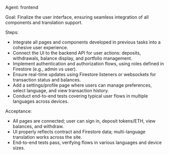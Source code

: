 Agent: frontend

Goal: Finalize the user interface, ensuring seamless integration of all components and translation support.

Steps:
- Integrate all pages and components developed in previous tasks into a cohesive user experience.
- Connect the UI to the backend API for user actions: deposits, withdrawals, balance display, and portfolio management.
- Implement authentication and authorization flows, using roles defined in Firestore (e.g., admin vs user).
- Ensure real-time updates using Firestore listeners or websockets for transaction status and balances.
- Add a settings/profile page where users can manage preferences, select language, and view transaction history.
- Conduct end-to-end tests covering typical user flows in multiple languages across devices.

Acceptance:
- All pages are connected; user can sign in, deposit tokens/ETH, view balances, and withdraw.
- UI properly reflects contract and Firestore data; multi-language translation works across the site.
- End-to-end tests pass, verifying flows in various languages and device sizes.
